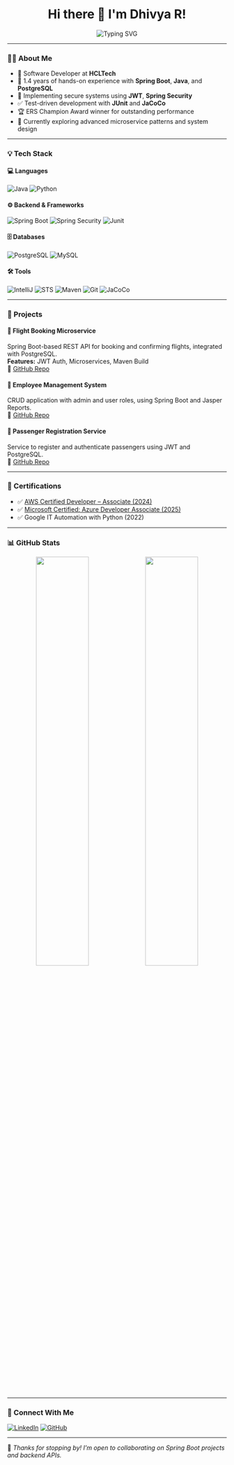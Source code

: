 <h1 align="center">Hi there 👋 I'm Dhivya R!</h1>

<p align="center">
  <img src="https://readme-typing-svg.demolab.com?font=Fira+Code&duration=3000&pause=1000&color=36BCF7&center=true&vCenter=true&multiline=true&width=700&lines=Software+Developer+%7C+Java+%7C+Spring+Boot+%7C+Microservices;Building+Scalable+and+Secure+Backend+Applications;Let's+Code%2C+Build%2C+and+Learn+Together!" alt="Typing SVG" />
</p>

---

### 👩‍💻 About Me

- 💼 Software Developer at **HCLTech**
- 🚀 1.4 years of hands-on experience with **Spring Boot**, **Java**, and **PostgreSQL**
- 🔐 Implementing secure systems using **JWT**, **Spring Security**
- ✅ Test-driven development with **JUnit** and **JaCoCo**
- 🏆 ERS Champion Award winner for outstanding performance
- 🌱 Currently exploring advanced microservice patterns and system design

---

### 💡 Tech Stack

#### 💻 Languages  
![Java](https://img.shields.io/badge/Java-%23ED8B00.svg?style=for-the-badge&logo=java&logoColor=white)
![Python](https://img.shields.io/badge/Python-3776AB?style=for-the-badge&logo=python&logoColor=white)

#### ⚙️ Backend & Frameworks  
![Spring Boot](https://img.shields.io/badge/Spring%20Boot-6DB33F?style=for-the-badge&logo=spring-boot&logoColor=white)
![Spring Security](https://img.shields.io/badge/Spring%20Security-6DB33F?style=for-the-badge&logo=spring-security&logoColor=white)
![Junit](https://img.shields.io/badge/JUnit5-25A162?style=for-the-badge&logo=java&logoColor=white)

#### 🗄️ Databases  
![PostgreSQL](https://img.shields.io/badge/PostgreSQL-316192?style=for-the-badge&logo=postgresql&logoColor=white)
![MySQL](https://img.shields.io/badge/MySQL-00758F?style=for-the-badge&logo=mysql&logoColor=white)

#### 🛠 Tools  
![IntelliJ](https://img.shields.io/badge/IntelliJ%20IDEA-000000?style=for-the-badge&logo=intellij-idea&logoColor=white)
![STS](https://img.shields.io/badge/Spring%20Tool%20Suite-6DB33F?style=for-the-badge&logo=spring&logoColor=white)
![Maven](https://img.shields.io/badge/Maven-C71A36?style=for-the-badge&logo=apache-maven&logoColor=white)
![Git](https://img.shields.io/badge/Git-F05032?style=for-the-badge&logo=git&logoColor=white)
![JaCoCo](https://img.shields.io/badge/JaCoCo-lightgrey?style=for-the-badge)

---

### 🧠 Projects

#### 🔹 Flight Booking Microservice  
Spring Boot-based REST API for booking and confirming flights, integrated with PostgreSQL.  
**Features:** JWT Auth, Microservices, Maven Build  
🔗 [GitHub Repo](#)

#### 🔹 Employee Management System  
CRUD application with admin and user roles, using Spring Boot and Jasper Reports.  
🔗 [GitHub Repo](#)

#### 🔹 Passenger Registration Service  
Service to register and authenticate passengers using JWT and PostgreSQL.  
🔗 [GitHub Repo](#)

---

### 📜 Certifications

- ✅ [AWS Certified Developer – Associate (2024)](https://www.credly.com/badges/b8fdbc2e-0948-4d65-9dd9-7260c7845632/public_url)  
- ✅ [Microsoft Certified: Azure Developer Associate (2025)](https://www.credly.com/badges/deb5b038-21dd-4db3-98d7-8274753e5037/public_url)  
- ✅ Google IT Automation with Python (2022)

---

### 📊 GitHub Stats

<p align="center">
  <img src="https://github-readme-stats.vercel.app/api?username=DhivyaR&show_icons=true&theme=radical" width="49%"/>
  <img src="https://github-readme-streak-stats.herokuapp.com/?user=DhivyaR&theme=radical" width="49%" />
</p>

---

### 🔗 Connect With Me

[![LinkedIn](https://img.shields.io/badge/-LinkedIn-0A66C2?style=for-the-badge&logo=linkedin&logoColor=white)](https://www.linkedin.com/in/dhivya287/)
[![GitHub](https://img.shields.io/badge/GitHub-181717?style=for-the-badge&logo=github)](https://github.com/DhivyaR)

---

💬 *Thanks for stopping by! I’m open to collaborating on Spring Boot projects and backend APIs.*
